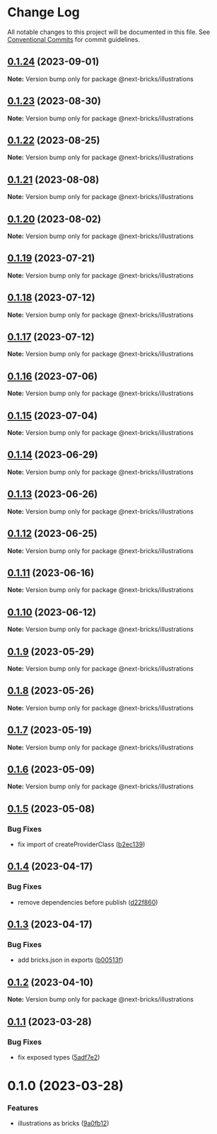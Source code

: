 # Change Log

All notable changes to this project will be documented in this file.
See [Conventional Commits](https://conventionalcommits.org) for commit guidelines.

## [0.1.24](https://github.com/easyops-cn/next-bricks/compare/@next-bricks/illustrations@0.1.23...@next-bricks/illustrations@0.1.24) (2023-09-01)

**Note:** Version bump only for package @next-bricks/illustrations





## [0.1.23](https://github.com/easyops-cn/next-bricks/compare/@next-bricks/illustrations@0.1.22...@next-bricks/illustrations@0.1.23) (2023-08-30)

**Note:** Version bump only for package @next-bricks/illustrations





## [0.1.22](https://github.com/easyops-cn/next-bricks/compare/@next-bricks/illustrations@0.1.21...@next-bricks/illustrations@0.1.22) (2023-08-25)

**Note:** Version bump only for package @next-bricks/illustrations





## [0.1.21](https://github.com/easyops-cn/next-bricks/compare/@next-bricks/illustrations@0.1.20...@next-bricks/illustrations@0.1.21) (2023-08-08)

**Note:** Version bump only for package @next-bricks/illustrations





## [0.1.20](https://github.com/easyops-cn/next-bricks/compare/@next-bricks/illustrations@0.1.19...@next-bricks/illustrations@0.1.20) (2023-08-02)

**Note:** Version bump only for package @next-bricks/illustrations





## [0.1.19](https://github.com/easyops-cn/next-bricks/compare/@next-bricks/illustrations@0.1.18...@next-bricks/illustrations@0.1.19) (2023-07-21)

**Note:** Version bump only for package @next-bricks/illustrations





## [0.1.18](https://github.com/easyops-cn/next-bricks/compare/@next-bricks/illustrations@0.1.17...@next-bricks/illustrations@0.1.18) (2023-07-12)

**Note:** Version bump only for package @next-bricks/illustrations





## [0.1.17](https://github.com/easyops-cn/next-bricks/compare/@next-bricks/illustrations@0.1.16...@next-bricks/illustrations@0.1.17) (2023-07-12)

**Note:** Version bump only for package @next-bricks/illustrations





## [0.1.16](https://github.com/easyops-cn/next-bricks/compare/@next-bricks/illustrations@0.1.15...@next-bricks/illustrations@0.1.16) (2023-07-06)

**Note:** Version bump only for package @next-bricks/illustrations





## [0.1.15](https://github.com/easyops-cn/next-bricks/compare/@next-bricks/illustrations@0.1.14...@next-bricks/illustrations@0.1.15) (2023-07-04)

**Note:** Version bump only for package @next-bricks/illustrations





## [0.1.14](https://github.com/easyops-cn/next-bricks/compare/@next-bricks/illustrations@0.1.13...@next-bricks/illustrations@0.1.14) (2023-06-29)

**Note:** Version bump only for package @next-bricks/illustrations





## [0.1.13](https://github.com/easyops-cn/next-bricks/compare/@next-bricks/illustrations@0.1.12...@next-bricks/illustrations@0.1.13) (2023-06-26)

**Note:** Version bump only for package @next-bricks/illustrations





## [0.1.12](https://github.com/easyops-cn/next-bricks/compare/@next-bricks/illustrations@0.1.11...@next-bricks/illustrations@0.1.12) (2023-06-25)

**Note:** Version bump only for package @next-bricks/illustrations





## [0.1.11](https://github.com/easyops-cn/next-bricks/compare/@next-bricks/illustrations@0.1.10...@next-bricks/illustrations@0.1.11) (2023-06-16)

**Note:** Version bump only for package @next-bricks/illustrations





## [0.1.10](https://github.com/easyops-cn/next-bricks/compare/@next-bricks/illustrations@0.1.9...@next-bricks/illustrations@0.1.10) (2023-06-12)

**Note:** Version bump only for package @next-bricks/illustrations





## [0.1.9](https://github.com/easyops-cn/next-bricks/compare/@next-bricks/illustrations@0.1.8...@next-bricks/illustrations@0.1.9) (2023-05-29)

**Note:** Version bump only for package @next-bricks/illustrations





## [0.1.8](https://github.com/easyops-cn/next-bricks/compare/@next-bricks/illustrations@0.1.7...@next-bricks/illustrations@0.1.8) (2023-05-26)

**Note:** Version bump only for package @next-bricks/illustrations





## [0.1.7](https://github.com/easyops-cn/next-bricks/compare/@next-bricks/illustrations@0.1.6...@next-bricks/illustrations@0.1.7) (2023-05-19)

**Note:** Version bump only for package @next-bricks/illustrations





## [0.1.6](https://github.com/easyops-cn/next-bricks/compare/@next-bricks/illustrations@0.1.5...@next-bricks/illustrations@0.1.6) (2023-05-09)

**Note:** Version bump only for package @next-bricks/illustrations





## [0.1.5](https://github.com/easyops-cn/next-bricks/compare/@next-bricks/illustrations@0.1.4...@next-bricks/illustrations@0.1.5) (2023-05-08)


### Bug Fixes

* fix import of createProviderClass ([b2ec139](https://github.com/easyops-cn/next-bricks/commit/b2ec1395c6f2b36e1fde653bd57137b747232ed6))





## [0.1.4](https://github.com/easyops-cn/next-bricks/compare/@next-bricks/illustrations@0.1.3...@next-bricks/illustrations@0.1.4) (2023-04-17)


### Bug Fixes

* remove dependencies before publish ([d22f860](https://github.com/easyops-cn/next-bricks/commit/d22f8604d557d7f4a3c03f9c047c20babd5460bc))





## [0.1.3](https://github.com/easyops-cn/next-bricks/compare/@next-bricks/illustrations@0.1.2...@next-bricks/illustrations@0.1.3) (2023-04-17)


### Bug Fixes

* add bricks.json in exports ([b00513f](https://github.com/easyops-cn/next-bricks/commit/b00513fba328f0317c4bd3beed3fd089028c72a0))





## [0.1.2](https://github.com/easyops-cn/next-bricks/compare/@next-bricks/illustrations@0.1.1...@next-bricks/illustrations@0.1.2) (2023-04-10)

**Note:** Version bump only for package @next-bricks/illustrations





## [0.1.1](https://github.com/easyops-cn/next-bricks/compare/@next-bricks/illustrations@0.1.0...@next-bricks/illustrations@0.1.1) (2023-03-28)


### Bug Fixes

* fix exposed types ([5adf7e2](https://github.com/easyops-cn/next-bricks/commit/5adf7e23ae348c8f6530568bbc5d7f33c5fd3755))





# 0.1.0 (2023-03-28)


### Features

* illustrations as bricks ([9a0fb12](https://github.com/easyops-cn/next-bricks/commit/9a0fb12b014828fc4b4e9cfd8c846112c7925d79))
